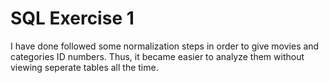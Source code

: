 # SQL Exercise 1
I have done followed some normalization steps in order to give movies and categories ID numbers.
Thus, it became easier to analyze them without viewing seperate tables all the time.

